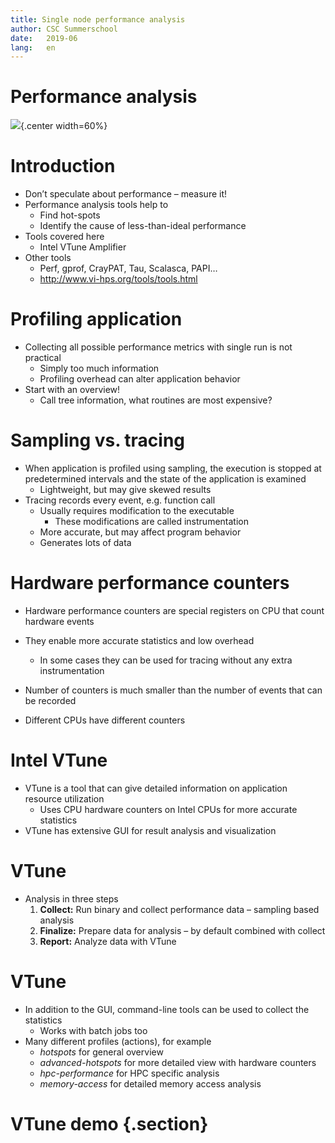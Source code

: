 ```yaml
---
title: Single node performance analysis
author: CSC Summerschool
date:   2019-06
lang:   en
---
```



# Performance analysis

![](images/perf_a.png){.center width=60%}

# Introduction
* Don’t speculate about performance – measure it!
* Performance analysis tools help to
	- Find hot-spots
	- Identify the cause of less-than-ideal performance
* Tools covered here
	- Intel VTune Amplifier
* Other tools
	- Perf, gprof, CrayPAT, Tau, Scalasca, PAPI…
	- <http://www.vi-hps.org/tools/tools.html>

# Profiling application

* Collecting all possible performance metrics with single run is not practical
	- Simply too much information
	- Profiling overhead can alter application behavior
* Start with an overview!
	- Call tree information, what routines are most expensive?

# Sampling vs. tracing

* When application is profiled using sampling, the execution is stopped at predetermined intervals and the state of the application is examined
	- Lightweight, but may give skewed results
* Tracing records every event, e.g. function call
	- Usually requires modification to the executable
		* These modifications are called instrumentation
	- More accurate, but may affect program behavior
	- Generates lots of data

# Hardware performance counters

* Hardware performance counters are special registers on CPU that count hardware events
* They enable more accurate statistics and low overhead
	- In some cases they can be used for tracing without any extra instrumentation

* Number of counters is much smaller than the number of events that can be recorded
* Different CPUs have different counters

# Intel VTune 

* VTune is a tool that can give detailed information on application resource utilization
	- Uses CPU hardware counters on Intel CPUs for more accurate statistics
* VTune has extensive GUI for result analysis and visualization

# VTune

* Analysis in three steps
	1. **Collect:** Run binary and collect performance data – sampling based analysis
	2. **Finalize:** Prepare data for analysis – by default combined with collect
	3. **Report:** Analyze data with VTune 

# VTune 
* In addition to the GUI, command-line tools can be used to collect the statistics
	- Works with batch jobs too
* Many different profiles (actions), for example
	- _hotspots_ for general overview
	- _advanced-hotspots_	for more detailed view with hardware counters
	- _hpc-performance_ for HPC specific analysis
	- _memory-access_ for detailed memory access analysis

# VTune demo {.section}

